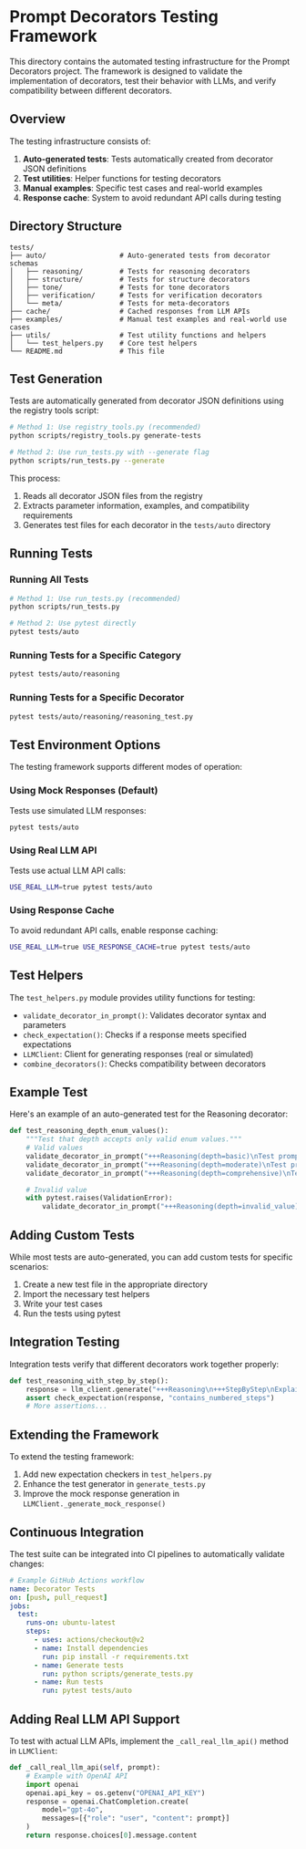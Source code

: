 # Prompt Decorators Testing Framework

This directory contains the automated testing infrastructure for the Prompt Decorators project. The framework is designed to validate the implementation of decorators, test their behavior with LLMs, and verify compatibility between different decorators.

## Overview

The testing infrastructure consists of:

1. **Auto-generated tests**: Tests automatically created from decorator JSON definitions
2. **Test utilities**: Helper functions for testing decorators
3. **Manual examples**: Specific test cases and real-world examples
4. **Response cache**: System to avoid redundant API calls during testing

## Directory Structure

```
tests/
├── auto/                  # Auto-generated tests from decorator schemas
│   ├── reasoning/         # Tests for reasoning decorators
│   ├── structure/         # Tests for structure decorators
│   ├── tone/              # Tests for tone decorators
│   ├── verification/      # Tests for verification decorators
│   └── meta/              # Tests for meta-decorators
├── cache/                 # Cached responses from LLM APIs
├── examples/              # Manual test examples and real-world use cases
├── utils/                 # Test utility functions and helpers
│   └── test_helpers.py    # Core test helpers
└── README.md              # This file
```

## Test Generation

Tests are automatically generated from decorator JSON definitions using the registry tools script:

```bash
# Method 1: Use registry_tools.py (recommended)
python scripts/registry_tools.py generate-tests

# Method 2: Use run_tests.py with --generate flag
python scripts/run_tests.py --generate
```

This process:
1. Reads all decorator JSON files from the registry
2. Extracts parameter information, examples, and compatibility requirements
3. Generates test files for each decorator in the `tests/auto` directory

## Running Tests

### Running All Tests

```bash
# Method 1: Use run_tests.py (recommended)
python scripts/run_tests.py

# Method 2: Use pytest directly
pytest tests/auto
```

### Running Tests for a Specific Category

```bash
pytest tests/auto/reasoning
```

### Running Tests for a Specific Decorator

```bash
pytest tests/auto/reasoning/reasoning_test.py
```

## Test Environment Options

The testing framework supports different modes of operation:

### Using Mock Responses (Default)

Tests use simulated LLM responses:

```bash
pytest tests/auto
```

### Using Real LLM API

Tests use actual LLM API calls:

```bash
USE_REAL_LLM=true pytest tests/auto
```

### Using Response Cache

To avoid redundant API calls, enable response caching:

```bash
USE_REAL_LLM=true USE_RESPONSE_CACHE=true pytest tests/auto
```

## Test Helpers

The `test_helpers.py` module provides utility functions for testing:

- `validate_decorator_in_prompt()`: Validates decorator syntax and parameters
- `check_expectation()`: Checks if a response meets specified expectations
- `LLMClient`: Client for generating responses (real or simulated)
- `combine_decorators()`: Checks compatibility between decorators

## Example Test

Here's an example of an auto-generated test for the Reasoning decorator:

```python
def test_reasoning_depth_enum_values():
    """Test that depth accepts only valid enum values."""
    # Valid values
    validate_decorator_in_prompt("+++Reasoning(depth=basic)\nTest prompt.")
    validate_decorator_in_prompt("+++Reasoning(depth=moderate)\nTest prompt.")
    validate_decorator_in_prompt("+++Reasoning(depth=comprehensive)\nTest prompt.")

    # Invalid value
    with pytest.raises(ValidationError):
        validate_decorator_in_prompt("+++Reasoning(depth=invalid_value)\nTest prompt.")
```

## Adding Custom Tests

While most tests are auto-generated, you can add custom tests for specific scenarios:

1. Create a new test file in the appropriate directory
2. Import the necessary test helpers
3. Write your test cases
4. Run the tests using pytest

## Integration Testing

Integration tests verify that different decorators work together properly:

```python
def test_reasoning_with_step_by_step():
    response = llm_client.generate("+++Reasoning\n+++StepByStep\nExplain quantum computing.")
    assert check_expectation(response, "contains_numbered_steps")
    # More assertions...
```

## Extending the Framework

To extend the testing framework:

1. Add new expectation checkers in `test_helpers.py`
2. Enhance the test generator in `generate_tests.py`
3. Improve the mock response generation in `LLMClient._generate_mock_response()`

## Continuous Integration

The test suite can be integrated into CI pipelines to automatically validate changes:

```yaml
# Example GitHub Actions workflow
name: Decorator Tests
on: [push, pull_request]
jobs:
  test:
    runs-on: ubuntu-latest
    steps:
      - uses: actions/checkout@v2
      - name: Install dependencies
        run: pip install -r requirements.txt
      - name: Generate tests
        run: python scripts/generate_tests.py
      - name: Run tests
        run: pytest tests/auto
```

## Adding Real LLM API Support

To test with actual LLM APIs, implement the `_call_real_llm_api()` method in `LLMClient`:

```python
def _call_real_llm_api(self, prompt):
    # Example with OpenAI API
    import openai
    openai.api_key = os.getenv("OPENAI_API_KEY")
    response = openai.ChatCompletion.create(
        model="gpt-4o",
        messages=[{"role": "user", "content": prompt}]
    )
    return response.choices[0].message.content
```
